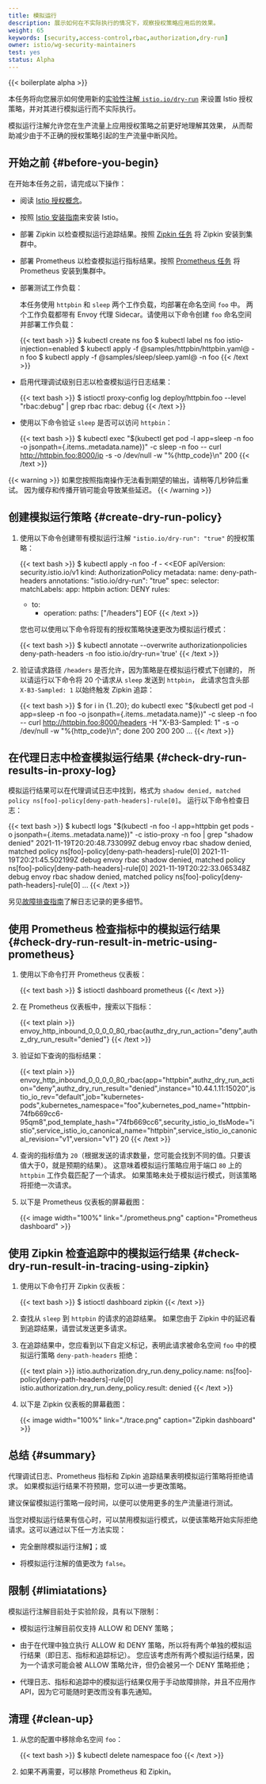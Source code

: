 ```yaml
---
title: 模拟运行
description: 展示如何在不实际执行的情况下，观察授权策略应用后的效果。
weight: 65
keywords: [security,access-control,rbac,authorization,dry-run]
owner: istio/wg-security-maintainers
test: yes
status: Alpha
---
```


{{< boilerplate alpha >}}

本任务将向您展示如何使用新的[实验性注解 `istio.io/dry-run`](/zh/docs/reference/config/annotations/)
来设置 Istio 授权策略，并对其进行模拟运行而不实际执行。

模拟运行注解允许您在生产流量上应用授权策略之前更好地理解其效果，
从而帮助减少由于不正确的授权策略引起的生产流量中断风险。

## 开始之前 {#before-you-begin}

在开始本任务之前，请完成以下操作：

* 阅读 [Istio 授权概念](/zh/docs/concepts/security/#authorization)。

* 按照 [Istio 安装指南](/zh/docs/setup/install)来安装 Istio。

* 部署 Zipkin 以检查模拟运行追踪结果。按照
  [Zipkin 任务](/zh/docs/tasks/observability/distributed-tracing/zipkin/)
  将 Zipkin 安装到集群中。

* 部署 Prometheus 以检查模拟运行指标结果。按照
  [Prometheus 任务](/zh/docs/tasks/observability/metrics/querying-metrics/)
  将 Prometheus 安装到集群中。

* 部署测试工作负载：

    本任务使用 `httpbin` 和 `sleep` 两个工作负载，均部署在命名空间 `foo` 中。
    两个工作负载都带有 Envoy 代理 Sidecar。请使用以下命令创建 `foo` 命名空间并部署工作负载：

    {{< text bash >}}
    $ kubectl create ns foo
    $ kubectl label ns foo istio-injection=enabled
    $ kubectl apply -f @samples/httpbin/httpbin.yaml@ -n foo
    $ kubectl apply -f @samples/sleep/sleep.yaml@ -n foo
    {{< /text >}}

* 启用代理调试级别日志以检查模拟运行日志结果：

    {{< text bash >}}
    $ istioctl proxy-config log deploy/httpbin.foo --level "rbac:debug" | grep rbac
    rbac: debug
    {{< /text >}}

* 使用以下命令验证 `sleep` 是否可以访问 `httpbin`：

    {{< text bash >}}
    $ kubectl exec "$(kubectl get pod -l app=sleep -n foo -o jsonpath={.items..metadata.name})" -c sleep -n foo -- curl http://httpbin.foo:8000/ip -s -o /dev/null -w "%{http_code}\n"
    200
    {{< /text >}}

{{< warning >}}
如果您按照指南操作无法看到期望的输出，请稍等几秒钟后重试。
因为缓存和传播开销可能会导致某些延迟。
{{< /warning >}}

## 创建模拟运行策略 {#create-dry-run-policy}

1. 使用以下命令创建带有模拟运行注解 `"istio.io/dry-run": "true"` 的授权策略：

    {{< text bash >}}
    $ kubectl apply -n foo -f - <<EOF
    apiVersion: security.istio.io/v1
    kind: AuthorizationPolicy
    metadata:
      name: deny-path-headers
      annotations:
        "istio.io/dry-run": "true"
    spec:
      selector:
        matchLabels:
          app: httpbin
      action: DENY
      rules:
      - to:
        - operation:
            paths: ["/headers"]
    EOF
    {{< /text >}}

    您也可以使用以下命令将现有的授权策略快速更改为模拟运行模式：

    {{< text bash >}}
    $ kubectl annotate --overwrite authorizationpolicies deny-path-headers -n foo istio.io/dry-run='true'
    {{< /text >}}

1. 验证请求路径 `/headers` 是否允许，因为策略是在模拟运行模式下创建的，
   所以请运行以下命令将 20 个请求从 `sleep` 发送到 `httpbin`，
   此请求包含头部 `X-B3-Sampled: 1` 以始终触发 Zipkin 追踪：

    {{< text bash >}}
    $ for i in {1..20}; do kubectl exec "$(kubectl get pod -l app=sleep -n foo -o jsonpath={.items..metadata.name})" -c sleep -n foo -- curl http://httpbin.foo:8000/headers -H "X-B3-Sampled: 1" -s -o /dev/null -w "%{http_code}\n"; done
    200
    200
    200
    ...
    {{< /text >}}

## 在代理日志中检查模拟运行结果 {#check-dry-run-results-in-proxy-log}

模拟运行结果可以在代理调试日志中找到，格式为
`shadow denied, matched policy ns[foo]-policy[deny-path-headers]-rule[0]`。
运行以下命令检查日志：

{{< text bash >}}
$ kubectl logs "$(kubectl -n foo -l app=httpbin get pods -o jsonpath={.items..metadata.name})" -c istio-proxy -n foo | grep "shadow denied"
2021-11-19T20:20:48.733099Z debug envoy rbac shadow denied, matched policy ns[foo]-policy[deny-path-headers]-rule[0]
2021-11-19T20:21:45.502199Z debug envoy rbac shadow denied, matched policy ns[foo]-policy[deny-path-headers]-rule[0]
2021-11-19T20:22:33.065348Z debug envoy rbac shadow denied, matched policy ns[foo]-policy[deny-path-headers]-rule[0]
...
{{< /text >}}

另见[故障排查指南](/zh/docs/ops/common-problems/security-issues/#ensure-proxies-enforce-policies-correctly)了解日志记录的更多细节。

## 使用 Prometheus 检查指标中的模拟运行结果 {#check-dry-run-result-in-metric-using-prometheus}

1. 使用以下命令打开 Prometheus 仪表板：

    {{< text bash >}}
    $ istioctl dashboard prometheus
    {{< /text >}}

1. 在 Prometheus 仪表板中，搜索以下指标：

    {{< text plain >}}
    envoy_http_inbound_0_0_0_0_80_rbac{authz_dry_run_action="deny",authz_dry_run_result="denied"}
    {{< /text >}}

1.  验证如下查询的指标结果：

    {{< text plain >}}
    envoy_http_inbound_0_0_0_0_80_rbac{app="httpbin",authz_dry_run_action="deny",authz_dry_run_result="denied",instance="10.44.1.11:15020",istio_io_rev="default",job="kubernetes-pods",kubernetes_namespace="foo",kubernetes_pod_name="httpbin-74fb669cc6-95qm8",pod_template_hash="74fb669cc6",security_istio_io_tlsMode="istio",service_istio_io_canonical_name="httpbin",service_istio_io_canonical_revision="v1",version="v1"}  20
    {{< /text >}}

1. 查询的指标值为 `20`（根据发送的请求数量，您可能会找到不同的值。只要该值大于0，就是预期的结果）。
   这意味着模拟运行策略应用于端口 `80` 上的 `httpbin` 工作负载匹配了一个请求。
   如果策略未处于模拟运行模式，则该策略将拒绝一次请求。

1. 以下是 Prometheus 仪表板的屏幕截图：

    {{< image width="100%" link="./prometheus.png" caption="Prometheus dashboard" >}}

## 使用 Zipkin 检查追踪中的模拟运行结果 {#check-dry-run-result-in-tracing-using-zipkin}

1. 使用以下命令打开 Zipkin 仪表板：

    {{< text bash >}}
    $ istioctl dashboard zipkin
    {{< /text >}}

1. 查找从 `sleep` 到 `httpbin` 的请求的追踪结果。
   如果您由于 Zipkin 中的延迟看到追踪结果，请尝试发送更多请求。

1. 在追踪结果中，您应看到以下自定义标记，表明此请求被命名空间 `foo` 中的模拟运行策略 `deny-path-headers` 拒绝：

    {{< text plain >}}
    istio.authorization.dry_run.deny_policy.name: ns[foo]-policy[deny-path-headers]-rule[0]
    istio.authorization.dry_run.deny_policy.result: denied
    {{< /text >}}

1. 以下是 Zipkin 仪表板的屏幕截图：

    {{< image width="100%" link="./trace.png" caption="Zipkin dashboard" >}}

## 总结 {#summary}

代理调试日志、Prometheus 指标和 Zipkin 追踪结果表明模拟运行策略将拒绝请求。
如果模拟运行结果不符预期，您可以进一步更改策略。

建议保留模拟运行策略一段时间，以便可以使用更多的生产流量进行测试。

当您对模拟运行结果有信心时，可以禁用模拟运行模式，以便该策略开始实际拒绝请求。这可以通过以下任一方法实现：

* 完全删除模拟运行注解】；或

* 将模拟运行注解的值更改为 `false`。

## 限制 {#limiatations}

模拟运行注解目前处于实验阶段，具有以下限制：

* 模拟运行注解目前仅支持 ALLOW 和 DENY 策略；

* 由于在代理中独立执行 ALLOW 和 DENY 策略，所以将有两个单独的模拟运行结果（即日志、指标和追踪标记）。
  您应该考虑所有两个模拟运行结果，因为一个请求可能会被 ALLOW 策略允许，但仍会被另一个 DENY 策略拒绝；

* 代理日志、指标和追踪中的模拟运行结果仅用于手动故障排除，并且不应用作 API，因为它可能随时更改而没有事先通知。

## 清理 {#clean-up}

1. 从您的配置中移除命名空间 `foo`：

    {{< text bash >}}
    $ kubectl delete namespace foo
    {{< /text >}}

1. 如果不再需要，可以移除 Prometheus 和 Zipkin。
